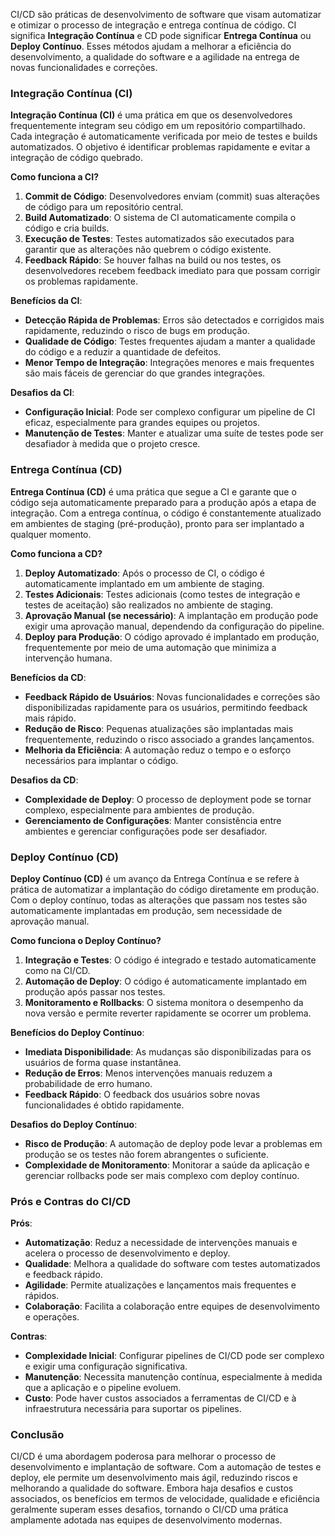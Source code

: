 CI/CD são práticas de desenvolvimento de software que visam automatizar e otimizar o processo de integração e entrega contínua de código. CI significa **Integração Contínua** e CD pode significar **Entrega Contínua** ou **Deploy Contínuo**. Esses métodos ajudam a melhorar a eficiência do desenvolvimento, a qualidade do software e a agilidade na entrega de novas funcionalidades e correções.

### **Integração Contínua (CI)**

**Integração Contínua (CI)** é uma prática em que os desenvolvedores frequentemente integram seu código em um repositório compartilhado. Cada integração é automaticamente verificada por meio de testes e builds automatizados. O objetivo é identificar problemas rapidamente e evitar a integração de código quebrado.

**Como funciona a CI?**

1. **Commit de Código**: Desenvolvedores enviam (commit) suas alterações de código para um repositório central.
2. **Build Automatizado**: O sistema de CI automaticamente compila o código e cria builds.
3. **Execução de Testes**: Testes automatizados são executados para garantir que as alterações não quebrem o código existente.
4. **Feedback Rápido**: Se houver falhas na build ou nos testes, os desenvolvedores recebem feedback imediato para que possam corrigir os problemas rapidamente.

**Benefícios da CI**:

- **Detecção Rápida de Problemas**: Erros são detectados e corrigidos mais rapidamente, reduzindo o risco de bugs em produção.
- **Qualidade de Código**: Testes frequentes ajudam a manter a qualidade do código e a reduzir a quantidade de defeitos.
- **Menor Tempo de Integração**: Integrações menores e mais frequentes são mais fáceis de gerenciar do que grandes integrações.

**Desafios da CI**:

- **Configuração Inicial**: Pode ser complexo configurar um pipeline de CI eficaz, especialmente para grandes equipes ou projetos.
- **Manutenção de Testes**: Manter e atualizar uma suíte de testes pode ser desafiador à medida que o projeto cresce.

### **Entrega Contínua (CD)**

**Entrega Contínua (CD)** é uma prática que segue a CI e garante que o código seja automaticamente preparado para a produção após a etapa de integração. Com a entrega contínua, o código é constantemente atualizado em ambientes de staging (pré-produção), pronto para ser implantado a qualquer momento.

**Como funciona a CD?**

1. **Deploy Automatizado**: Após o processo de CI, o código é automaticamente implantado em um ambiente de staging.
2. **Testes Adicionais**: Testes adicionais (como testes de integração e testes de aceitação) são realizados no ambiente de staging.
3. **Aprovação Manual (se necessário)**: A implantação em produção pode exigir uma aprovação manual, dependendo da configuração do pipeline.
4. **Deploy para Produção**: O código aprovado é implantado em produção, frequentemente por meio de uma automação que minimiza a intervenção humana.

**Benefícios da CD**:

- **Feedback Rápido de Usuários**: Novas funcionalidades e correções são disponibilizadas rapidamente para os usuários, permitindo feedback mais rápido.
- **Redução de Risco**: Pequenas atualizações são implantadas mais frequentemente, reduzindo o risco associado a grandes lançamentos.
- **Melhoria da Eficiência**: A automação reduz o tempo e o esforço necessários para implantar o código.

**Desafios da CD**:

- **Complexidade de Deploy**: O processo de deployment pode se tornar complexo, especialmente para ambientes de produção.
- **Gerenciamento de Configurações**: Manter consistência entre ambientes e gerenciar configurações pode ser desafiador.

### **Deploy Contínuo (CD)**

**Deploy Contínuo (CD)** é um avanço da Entrega Contínua e se refere à prática de automatizar a implantação do código diretamente em produção. Com o deploy contínuo, todas as alterações que passam nos testes são automaticamente implantadas em produção, sem necessidade de aprovação manual.

**Como funciona o Deploy Contínuo?**

1. **Integração e Testes**: O código é integrado e testado automaticamente como na CI/CD.
2. **Automação de Deploy**: O código é automaticamente implantado em produção após passar nos testes.
3. **Monitoramento e Rollbacks**: O sistema monitora o desempenho da nova versão e permite reverter rapidamente se ocorrer um problema.

**Benefícios do Deploy Contínuo**:

- **Imediata Disponibilidade**: As mudanças são disponibilizadas para os usuários de forma quase instantânea.
- **Redução de Erros**: Menos intervenções manuais reduzem a probabilidade de erro humano.
- **Feedback Rápido**: O feedback dos usuários sobre novas funcionalidades é obtido rapidamente.

**Desafios do Deploy Contínuo**:

- **Risco de Produção**: A automação de deploy pode levar a problemas em produção se os testes não forem abrangentes o suficiente.
- **Complexidade de Monitoramento**: Monitorar a saúde da aplicação e gerenciar rollbacks pode ser mais complexo com deploy contínuo.

### **Prós e Contras do CI/CD**

**Prós**:

- **Automatização**: Reduz a necessidade de intervenções manuais e acelera o processo de desenvolvimento e deploy.
- **Qualidade**: Melhora a qualidade do software com testes automatizados e feedback rápido.
- **Agilidade**: Permite atualizações e lançamentos mais frequentes e rápidos.
- **Colaboração**: Facilita a colaboração entre equipes de desenvolvimento e operações.

**Contras**:

- **Complexidade Inicial**: Configurar pipelines de CI/CD pode ser complexo e exigir uma configuração significativa.
- **Manutenção**: Necessita manutenção contínua, especialmente à medida que a aplicação e o pipeline evoluem.
- **Custo**: Pode haver custos associados a ferramentas de CI/CD e à infraestrutura necessária para suportar os pipelines.

### **Conclusão**

CI/CD é uma abordagem poderosa para melhorar o processo de desenvolvimento e implantação de software. Com a automação de testes e deploy, ele permite um desenvolvimento mais ágil, reduzindo riscos e melhorando a qualidade do software. Embora haja desafios e custos associados, os benefícios em termos de velocidade, qualidade e eficiência geralmente superam esses desafios, tornando o CI/CD uma prática amplamente adotada nas equipes de desenvolvimento modernas.